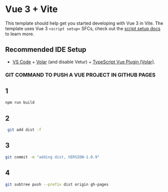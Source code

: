 # Vue 3 + Vite

This template should help get you started developing with Vue 3 in Vite. The template uses Vue 3 `<script setup>` SFCs, check out the [script setup docs](https://v3.vuejs.org/api/sfc-script-setup.html#sfc-script-setup) to learn more.

## Recommended IDE Setup

- [VS Code](https://code.visualstudio.com/) + [Volar](https://marketplace.visualstudio.com/items?itemName=Vue.volar) (and disable Vetur) + [TypeScript Vue Plugin (Volar)](https://marketplace.visualstudio.com/items?itemName=Vue.vscode-typescript-vue-plugin).


### GIT COMMAND TO PUSH A VUE PROJECT IN GITHUB PAGES

## 1

```sh
npm run build
```

## 2
```sh
 git add dist -f
```
## 3
```sh
git commit -m "adding dist, VERSION-1.0.9"
```

## 4
```sh
git subtree push --prefix dist origin gh-pages
```
